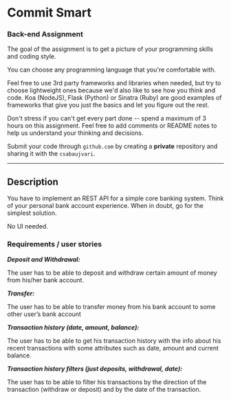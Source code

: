 # Commit Smart 

### Back-end Assignment

The goal of the assignment is to get a picture of your programming skills and coding style.

You can choose any programming language that you're comfortable with.

Feel free to use 3rd party frameworks and libraries when needed, but try to choose lightweight ones because we'd also like to see how you think and code. Koa (NodeJS), Flask (Python) or Sinatra (Ruby) are good examples of frameworks that give you just the basics and let you figure out the rest.

Don't stress if you can't get every part done -- spend a maximum of 3 hours on this assignment. Feel free to add comments or README notes to help us understand your thinking and decisions.

Submit your code through `github.com` by creating a **private** repository and sharing it with the `csabaujvari`.

---

## Description

You have to implement an REST API for a simple core banking system. Think of your personal bank account experience. When in doubt, go for the simplest solution.

No UI needed.

### Requirements / user stories

***Deposit and Withdrawal:***

The user has to be able to deposit and withdraw certain amount of money from his/her bank account.

***Transfer:***

The user has to be able to transfer money from his bank account to some other user’s bank account

***Transaction history (date, amount, balance):***

The user has to be able to get his transaction history with the info about his recent transactions with some attributes such as date, amount and current balance.

***Transaction history filters (just deposits, withdrawal, date):***

The user has to be able to filter his transactions by the direction of the transaction (withdraw or deposit) and by the date of the transaction.

